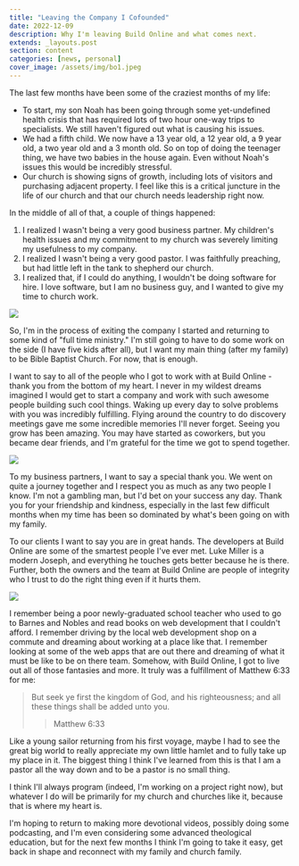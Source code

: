 ```yaml
---
title: "Leaving the Company I Cofounded"
date: 2022-12-09
description: Why I'm leaving Build Online and what comes next.
extends: _layouts.post
section: content
categories: [news, personal]
cover_image: /assets/img/bo1.jpeg
---
```


The last few months have been some of the craziest months of my life:

* To start, my son Noah has been going through some yet-undefined health crisis that has required lots of two hour one-way trips to specialists.    We still haven't figured out what is causing his issues.
* We had a fifth child.  We now have a 13 year old, a 12 year old, a 9 year old, a two year old and a 3 month old.  So on top of doing the teenager thing, we have two babies in the house again.  Even without Noah's issues this would be incredibly stressful.
* Our church is showing signs of growth, including lots of visitors and purchasing adjacent property.  I feel like this is a critical juncture in the life of our church and that our church needs leadership right now.

In the middle of all of that, a couple of things happened:

1. I realized I wasn't being a very good business partner.  My children's health issues and my commitment to my church was severely limiting my usefulness to my company.
2. I realized I wasn't being a very good pastor.  I was faithfully preaching, but had little left in the tank to shepherd our church.
3. I realized that, if I could do anything, I wouldn't be doing software for hire.  I love software, but I am no business guy, and I wanted to give my time to church work.        

![](/assets/img/bo2.jpeg)

So, I'm in the process of exiting the company I started and returning to some kind of "full time ministry."  I'm still going to have to do some work on the side (I have five kids after all), but I want my main thing (after my family) to be Bible Baptist Church.  For now, that is enough.

I want to say to all of the people who I got to work with at Build Online - thank you from the bottom of my heart.  I never in my wildest dreams imagined I would get to start a company and work with such awesome people building such cool things.   Waking up every day to solve problems with you was incredibly fulfilling.  Flying around the country to do discovery meetings gave me some incredible memories I'll never forget.  Seeing you grow has been amazing.  You may have started as coworkers, but you became dear friends, and I'm grateful for the time we got to spend together.

![](/assets/img/bo3.jpeg)

To my business partners, I want to say a special thank you.  We went on quite a journey together and I respect you as much as any two people I know.  I'm not a gambling man, but I'd bet on your success any day.  Thank you for your friendship and kindness, especially in the last few difficult months when my time has been so dominated by what's been going on with my family.

To our clients I want to say you are in great hands.  The developers at Build Online are some of the smartest people I've ever met.  Luke Miller is a modern Joseph, and everything he touches gets better because he is there.  Further, both the owners and the team at Build Online are people of integrity who I trust to do the right thing even if it hurts them.  

![](/assets/img/bo4.jpeg)

I remember being a poor newly-graduated school teacher who used to go to Barnes and Nobles and read books on web development that I couldn't afford.  I remember driving by the local web development shop on a commute and dreaming about working at a place like that.  I remember looking at some of the web apps that are out there and dreaming of what it must be like to be on there team.  Somehow, with Build Online, I got to live out all of those fantasies and more.  It truly was a fulfillment of Matthew 6:33 for me:


> But seek ye first the kingdom of God, and his righteousness; and all these things shall be added unto you.
>> Matthew 6:33

Like a young sailor returning from his first voyage, maybe I had to see the great big world to really appreciate my own little hamlet and to fully take up my place in it.  The biggest thing I think I've learned from this is that I am a pastor all the way down and to be a pastor is no small thing.  

I think I'll always program (indeed, I'm working on a project right now), but whatever I do will be primarily for my church and churches like it, because that is where my heart is.

I'm hoping to return to making more devotional videos, possibly doing some podcasting, and I'm even considering some advanced theological education, but for the next few months I think I'm going to take it easy, get back in shape and reconnect with my family and church family.
